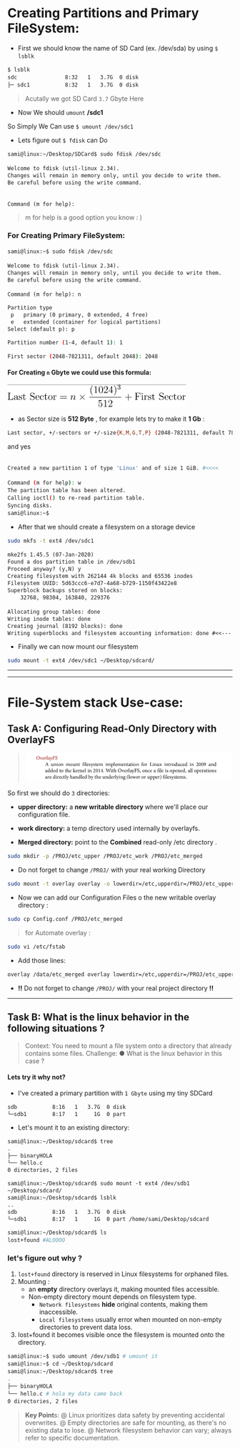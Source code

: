 # Creating Partitions and Primary FileSystem:

- First we should know the name of SD Card (ex. /dev/sda) by using ``$ lsblk`` 

```bash
$ lsblk
sdc               8:32   1   3.7G  0 disk 
├─ sdc1           8:32   1   3.7G  0 disk 
```
> Acutally we got SD Card ``3.7`` Gbyte Here 

- Now We should ``umount`` **/sdc1**

So Simply We Can use ``$ umount /dev/sdc1``


- Lets figure out ``$ fdisk`` can Do

```shell
sami@linux:~/Desktop/SDCard$ sudo fdisk /dev/sdc 

Welcome to fdisk (util-linux 2.34).
Changes will remain in memory only, until you decide to write them.
Be careful before using the write command.


Command (m for help):
```
> m for help is a good option you know : )

 ### For Creating **Primary FileSystem**:
 
 ```shell
 sami@linux:~$ sudo fdisk /dev/sdc

Welcome to fdisk (util-linux 2.34).
Changes will remain in memory only, until you decide to write them.
Be careful before using the write command.

Command (m for help): n
 ```
  ```shell
Partition type
   p   primary (0 primary, 0 extended, 4 free)
   e   extended (container for logical partitions)
Select (default p): p
```
```bash
Partition number (1-4, default 1): 1
```
```bash
First sector (2048-7821311, default 2048): 2048
```
#### For Creating ``n`` Gbyte we could use this formula:

<img src="../assests/11.png" width="400"/>

- as Sector size is **512 Byte** , for example lets try to make it **1 Gb** :

```bash
Last sector, +/-sectors or +/-size{K,M,G,T,P} (2048-7821311, default 7821311): 2099200
```

and yes 
```bash

Created a new partition 1 of type 'Linux' and of size 1 GiB. #<<<<

Command (m for help): w
The partition table has been altered.
Calling ioctl() to re-read partition table.
Syncing disks.
sami@linux:~$ 
```

- After that we should create a filesystem on a storage device

```bash
sudo mkfs -t ext4 /dev/sdc1 
```

```
mke2fs 1.45.5 (07-Jan-2020)
Found a dos partition table in /dev/sdb1
Proceed anyway? (y,N) y
Creating filesystem with 262144 4k blocks and 65536 inodes
Filesystem UUID: 5d63ccc6-e7d7-4a68-b729-1150f43422e8
Superblock backups stored on blocks: 
	32768, 98304, 163840, 229376

Allocating group tables: done                            
Writing inode tables: done                            
Creating journal (8192 blocks): done
Writing superblocks and filesystem accounting information: done #<<---
```

- Finally we can now mount our filesystem
```bash
sudo mount -t ext4 /dev/sdc1 ~/Desktop/sdcard/
```


----
----


# File-System stack Use-case:

## Task A: Configuring Read-Only Directory with OverlayFS


 
> ![11](../assests/3.png)

So first we should do ``3`` directories:

- **upper directory:** a **new writable directory** where we'll place our configuration file.

- **work directory:**   a temp directory used internally by overlayfs.

- **Merged directory:** point to the **Combined** read-only /etc directory .
```bash
sudo mkdir -p /PROJ/etc_upper /PROJ/etc_work /PROJ/etc_merged
```
- Do not forget to change ``/PROJ/`` with your real working Directory
```bash
sudo mount -t overlay overlay -o lowerdir=/etc,upperdir=/PROJ/etc_upper,workdir=/PROJ/etc_work /PROJ/etc_merged
```
- Now we can add our Configuration Files o the new writable overlay directory
:
```bash
sudo cp Config.conf /PROJ/etc_merged
```
> for Automate overlay :

```bash
sudo vi /etc/fstab
```
- Add those lines:

```bash
overlay /data/etc_merged overlay lowerdir=/etc,upperdir=/PROJ/etc_upper,workdir=/PROJ/etc_work 0 0
```

- **!!** Do not forget to change ``/PROJ/`` with your real project directory **!!**

---
## Task B: What is the linux behavior in the following situations ?

> Context:
You need to mount a file system onto a directory that already contains some files.
Challenge:
● What is the linux behavior in this case ?

#### Lets try it why not?

- I've created a primary partition with ``1 Gbyte`` using my tiny SDCard 
```shell
sdb           8:16   1   3.7G  0 disk 
└─sdb1        8:17   1     1G  0 part 
```
- Let's mount it to an existing directory:
```shell
sami@linux:~/Desktop/sdcard$ tree
.
├── binaryHOLA
└── hello.c
0 directories, 2 files
```
```shell
sami@linux:~/Desktop/sdcard$ sudo mount -t ext4 /dev/sdb1 ~/Desktop/sdcard/
sami@linux:~/Desktop/sdcard$ lsblk
..
sdb           8:16   1   3.7G  0 disk 
└─sdb1        8:17   1     1G  0 part /home/sami/Desktop/sdcard
```
```bash
sami@linux:~/Desktop/sdcard$ ls
lost+found #ALOOOO
```
### let's figure out why ?

1. `lost+found` directory is reserved in Linux filesystems for orphaned files.
2. Mounting :
    - an **empty** directory overlays it, making mounted files accessible.
    - Non-empty directory mount depends on filesystem type.
        - `Network filesystems` **hide** original contents, making them inaccessible.
        - `Local filesystems` usually error when mounted on non-empty directories to prevent data loss.
3. lost+found it becomes visible once the filesystem is mounted onto the directory. 
```bash
sami@linux:~$ sudo umount /dev/sdb1 # umount it
sami@linux:~$ cd ~/Desktop/sdcard
sami@linux:~/Desktop/sdcard$ tree
.
├── binaryHOLA
└── hello.c # hola my data came back
0 directories, 2 files
```


> **Key Point**s: 
 @ Linux prioritizes data safety by preventing accidental overwrites. 
@ Empty directories are safe for mounting, as there's no existing data to lose.
@ Network filesystem behavior can vary; always refer to specific documentation.

